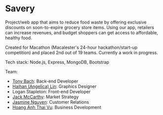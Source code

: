 # Savery

Project/web app that aims to reduce food waste by offering exclusive discounts on soon-to-expire grocery store items. Using our app, retailers can increase revenues, and budget shoppers can get access to affordable, healthy food.

Created for Macathon (Macalester's 24-hour hackathon/start-up competition) and placed 2nd out of 19 teams. Currently a work in progress.

Tech stack: Node.js, Express, MongoDB, Bootstrap

Team:
- [Tony Bach](https://www.linkedin.com/in/phucbach): Back-end Developer
- [Haihan (Angelica) Lin](https://www.linkedin.com/in/haihan-lin-871b0188): Graphics Designer
- Logan Stapleton: Front-end Developer
- [Jack McCarthy](https://www.linkedin.com/in/jack-w-mccarthy-0323ab83): Market Strategy
- [Jasmine Nguyen](https://www.linkedin.com/in/nganjasminenguyen): Customer Relations
- [Hoang Anh Thai Vu](https://vn.linkedin.com/in/hoang-anh-thai-vu-b06886a6): Business Development
